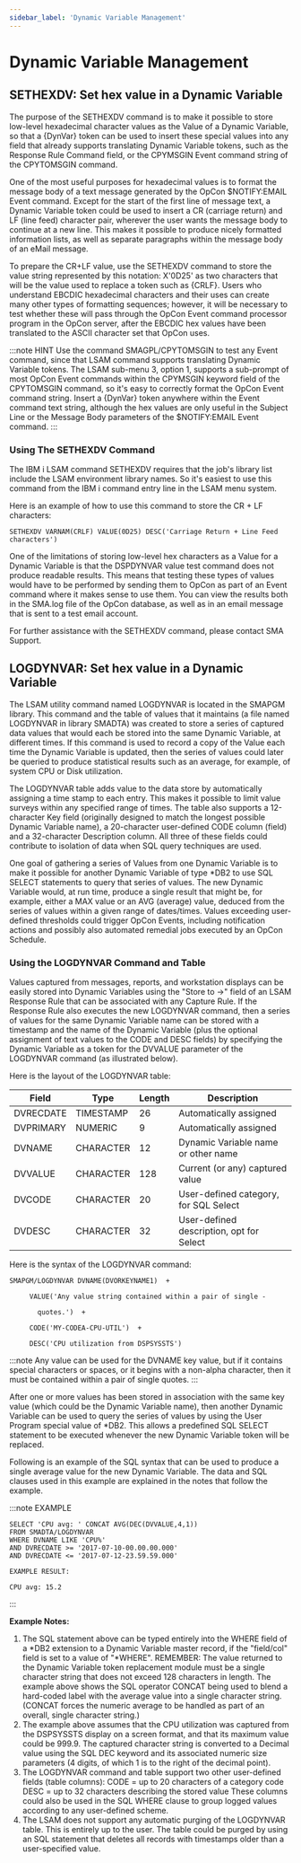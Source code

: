 ```yaml
---
sidebar_label: 'Dynamic Variable Management'
---
```


# Dynamic Variable Management

## SETHEXDV: Set hex value in a Dynamic Variable

The purpose of the SETHEXDV command is to make it possible to store
low-level hexadecimal character values as the Value of a Dynamic
Variable, so that a {DynVar} token can be used to insert these special
values into any field that already supports translating Dynamic Variable
tokens, such as the Response Rule Command field, or the CPYMSGIN Event
command string of the CPYTOMSGIN command.

One of the most useful purposes for hexadecimal values is to format the
message body of a text message generated by the OpCon $NOTIFY:EMAIL
Event command. Except for the start of the first line of message text, a
Dynamic Variable token could be used to insert a CR (carriage return)
and LF (line feed) character pair, wherever the user wants the message
body to continue at a new line. This makes it possible to produce nicely
formatted information lists, as well as separate paragraphs within the
message body of an eMail message.

To prepare the CR+LF value, use the SETHEXDV command to store the value
string represented by this notation: X'0D25' as two characters that
will be the value used to replace a token such as {CRLF}. Users who
understand EBCDIC hexadecimal characters and their uses can create many
other types of formatting sequences; however, it will be necessary to
test whether these will pass through the OpCon Event command processor
program in the OpCon server, after the EBCDIC hex values have been
translated to the ASCII character set that OpCon uses.

:::note HINT
Use the command SMAGPL/CPYTOMSGIN to test any Event command, since that LSAM command supports translating Dynamic Variable tokens. The LSAM sub-menu 3, option 1, supports a sub-prompt of most OpCon Event commands within the CPYMSGIN keyword field of the CPYTOMSGIN command, so it's easy to correctly format the OpCon Event command string. Insert a {DynVar} token anywhere within the Event command text string, although the hex values are only useful in the Subject Line or the Message Body parameters of the $NOTIFY:EMAIL Event command.
:::

### Using The SETHEXDV Command

The IBM i LSAM command SETHEXDV requires that the job's library list
include the LSAM environment library names. So it's easiest to use this
command from the IBM i command entry line in the LSAM menu system.

Here is an example of how to use this command to store the CR + LF
characters:
```
SETHEXDV VARNAM(CRLF) VALUE(0D25) DESC('Carriage Return + Line Feed characters')
```
One of the limitations of storing low-level hex characters as a Value
for a Dynamic Variable is that the DSPDYNVAR value test command does not
produce readable results. This means that testing these types of values
would have to be performed by sending them to OpCon as part of an Event
command where it makes sense to use them. You can view the results both
in the SMA.log file of the OpCon database, as well as in an email
message that is sent to a test email account.

For further assistance with the SETHEXDV command, please contact SMA
Support.

## LOGDYNVAR: Set hex value in a Dynamic Variable

The LSAM utility command named LOGDYNVAR is located in the SMAPGM
library. This command and the table of values that it maintains (a file
named LOGDYNVAR in library SMADTA) was created to store a series of
captured data values that would each be stored into the same Dynamic
Variable, at different times. If this command is used to record a copy
of the Value each time the Dynamic Variable is updated, then the series
of values could later be queried to produce statistical results such as
an average, for example, of system CPU or Disk utilization.

The LOGDYNVAR table adds value to the data store by automatically
assigning a time stamp to each entry. This makes it possible to limit
value surveys within any specified range of times. The table also
supports a 12-character Key field (originally designed to match the
longest possible Dynamic Variable name), a 20-character user-defined
CODE column (field) and a 32-character Description column. All three of
these fields could contribute to isolation of data when SQL query
techniques are used.

One goal of gathering a series of Values from one Dynamic Variable is to
make it possible for another Dynamic Variable of type \*DB2 to use SQL
SELECT statements to query that series of values. The new Dynamic
Variable would, at run time, produce a single result that might be, for
example, either a MAX value or an AVG (average) value, deduced from the
series of values within a given range of dates/times. Values exceeding
user-defined thresholds could trigger OpCon Events, including
notification actions and possibly also automated remedial jobs executed
by an OpCon Schedule.

### Using the LOGDYNVAR Command and Table

Values captured from messages, reports, and workstation displays can be
easily stored into Dynamic Variables using the "Store to -\>" field of
an LSAM Response Rule that can be associated with any Capture Rule. If
the Response Rule also executes the new LOGDYNVAR command, then a series
of values for the same Dynamic Variable name can be stored with a
timestamp and the name of the Dynamic Variable (plus the optional
assignment of text values to the CODE and DESC fields) by specifying the
Dynamic Variable as a token for the DVVALUE parameter of the LOGDYNVAR
command (as illustrated below).

Here is the layout of the LOGDYNVAR table:

| Field  | Type | Length |  Description |
| ----------- | ----------- | -------- | ------------------------------------------ |
|  DVRECDATE  |  TIMESTAMP  |   26  |  Automatically assigned |
|  DVPRIMARY  |   NUMERIC   |   9   |  Automatically assigned |
|  DVNAME     |  CHARACTER  |   12  |  Dynamic Variable name or other name |
|  DVVALUE    |  CHARACTER  |  128  |  Current (or any) captured value |
|  DVCODE     |  CHARACTER  |   20  |  User-defined category, for SQL Select |
|  DVDESC     |  CHARACTER  |   32  |  User-defined description, opt for Select |

Here is the syntax of the LOGDYNVAR command:
```
SMAPGM/LOGDYNVAR DVNAME(DVORKEYNAME1)  +

     VALUE('Any value string contained within a pair of single -

       quotes.')  +

     CODE('MY-CODEA-CPU-UTIL')  +

     DESC('CPU utilization from DSPSYSSTS')
```

:::note
Any value can be used for the DVNAME key value, but if it contains special characters or spaces, or it begins with a non-alpha character, then it must be contained within a pair of single quotes.
:::

After one or more values has been stored in association with the same
key value (which could be the Dynamic Variable name), then another
Dynamic Variable can be used to query the series of values by using the
User Program special value of \*DB2. This allows a predefined SQL SELECT
statement to be executed whenever the new Dynamic Variable token will be
replaced.

Following is an example of the SQL syntax that can be used to produce a
single average value for the new Dynamic Variable. The data and SQL
clauses used in this example are explained in the notes that follow the
example.

:::note EXAMPLE
```
SELECT 'CPU avg: ' CONCAT AVG(DEC(DVVALUE,4,1))
FROM SMADTA/LOGDYNVAR
WHERE DVNAME LIKE 'CPU%'
AND DVRECDATE >= '2017-07-10-00.00.00.000'
AND DVRECDATE <= '2017-07-12-23.59.59.000'

EXAMPLE RESULT:

CPU avg: 15.2
```
:::

**Example Notes:**
1. The SQL statement above can be typed entirely into the WHERE field of a *DB2 extension to a Dynamic Variable master record, if the "field/col" field is set to a value of "*WHERE". REMEMBER: The value returned to the Dynamic Variable token replacement module must be a single character string that does not exceed 128 characters in length. The example above shows the SQL operator CONCAT being used to blend a hard-coded label with the average value into a single character string. (CONCAT forces the numeric average to be handled as part of an overall, single character string.) 
2. The example above assumes that the CPU utilization was captured from the DSPSYSSTS
display on a screen format, and that its maximum value could be 999.9. The captured character
string is converted to a Decimal value using the SQL DEC keyword and its associated
numeric size parameters (4 digits, of which 1 is to the right of the decimal point).
3. The LOGDYNVAR command and table support two other user-defined fields (table
columns):
CODE = up to 20 characters of a category code
DESC = up to 32 characters describing the stored value
These columns could also be used in the SQL WHERE clause to group logged values
according to any user-defined scheme.
4. The LSAM does not support any automatic purging of the LOGDYNVAR table. This is
entirely up to the user. The table could be purged by using an SQL statement that deletes
all records with timestamps older than a user-specified value.
